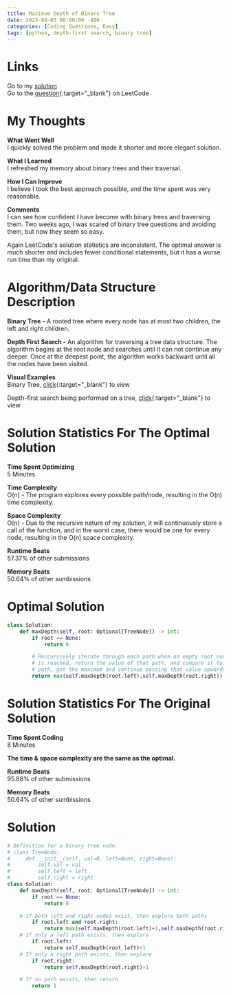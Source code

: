 ```yaml
---
title: Maximum Depth of Binary Tree
date: 2023-04-03 00:00:00 -400
categories: [Coding Questions, Easy]
tags: [python, depth-first search, binary tree]
---
```


# Links  

Go to my [solution](#optimal-solution)  
Go to the [question](https://leetcode.com/problems/maximum-depth-of-binary-tree/){:target="_blank"} on LeetCode  

# My Thoughts  

**What Went Well**  
I quickly solved the problem and made it shorter and more elegant solution.

**What I Learned**  
I refreshed my memory about binary trees and their traversal.

**How I Can Improve**  
I believe I took the best approach possible, and the time spent was very reasonable.

**Comments**  
I can see how confident I have become with binary trees and traversing them. 
Two weeks ago, I was scared of binary tree questions and avoiding them, but now they seem so easy.  

Again LeetCode's solution statistics are inconsistent. 
The optimal answer is much shorter and includes fewer conditional statements, but it has a worse run time than my original. 

# Algorithm/Data Structure Description

**Binary Tree -** A rooted tree where every node has at most two children, the left and right children.

**Depth First Search -** An algorithm for traversing a tree data structure. 
The algorithm begins at the root node and searches until it can not continue any deeper. 
Once at the deepest point, the algorithm works backward until all the nodes have been visited. 

**Visual Examples**  
Binary Tree, [click](https://cdn.programiz.com/sites/tutorial2program/files/perfect-binary-tree_0.png){:target="_blank"} to view  

Depth-first search being performed on a tree, [click](https://he-s3.s3.amazonaws.com/media/uploads/9fa1119.jpg){:target="_blank"} to view  

# Solution Statistics For The Optimal Solution

**Time Spent Optimizing**  
5 Minutes

**Time Complexity**  
O(n) - The program explores every possible path/node, resulting in the O(n) time complexity.

**Space Complexity**  
O(n) - Due to the recursive nature of my solution, it will continuously store a call of the function, and in the worst case, there would be one for every node, resulting in the O(n) space complexity.

**Runtime Beats**  
57.37% of other submissions  

**Memory Beats**  
50.64% of other sumbissions  

# Optimal Solution  

```python
class Solution:
    def maxDepth(self, root: Optional[TreeNode]) -> int:
        if root == None:
            return 0

        # Reccursively iterate through each path when an empty root node  
        # is reached, return the value of that path, and compare it to the other  
        # path, get the maximum and continue passing that value upwards
        return max(self.maxDepth(root.left),self.maxDepth(root.right)) + 1
```

# Solution Statistics For The Original Solution

**Time Spent Coding**  
8 Minutes

**The time & space complexity are the same as the optimal.**

**Runtime Beats**  
95.88% of other submissions  

**Memory Beats**  
50.64% of other sumbissions  

# Solution  

```python
# Definition for a binary tree node.
# class TreeNode:
#     def __init__(self, val=0, left=None, right=None):
#         self.val = val
#         self.left = left
#         self.right = right
class Solution:
    def maxDepth(self, root: Optional[TreeNode]) -> int:
        if root == None:
            return 0

	# If both left and right nodes exist, then explore both paths
        if root.left and root.right:
            return max(self.maxDepth(root.left)+1,self.maxDepth(root.right)+1)
	# If only a left path exists, then explore
        if root.left:
            return self.maxDepth(root.left)+1
	# If only a right path exists, then explore
        if root.right:
            return self.maxDepth(root.right)+1

	# If no path exists, then return
        return 1
```
